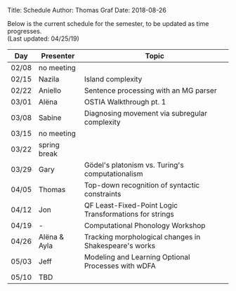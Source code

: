 ﻿Title: Schedule
Author: Thomas Graf
Date: 2018-08-26

Below is the current schedule for the semester, to be updated as time progresses.  
(Last updated: 04/25/19)


| Day   | Presenter          | Topic                                                  |
|-------|--------------------|--------------------------------------------------------|
| 02/08 | no meeting         |                                                        |
| 02/15 | Nazila             | Island complexity                                      |
| 02/22 | Aniello            | Sentence processing with an MG parser                  |
| 03/01 | Alëna              | OSTIA Walkthrough pt. 1                                |
| 03/08 | Sabine             | Diagnosing movement via subregular complexity          |
| 03/15 | no meeting         |                                                        |
| 03/22 | spring break       |                                                        |
| 03/29 | Gary               | Gödel's platonism vs. Turing's computationalism        |
| 04/05 | Thomas             | Top-down recognition of syntactic constraints          |
| 04/12 | Jon                | QF Least-Fixed-Point Logic Transformations for strings |
| 04/19 | -                  | Computational Phonology Workshop                       |
| 04/26 | Alëna & Ayla       | Tracking morphological changes in Shakespeare's works  | 
| 05/03 | Jeff               | Modeling and Learning Optional Processes with wDFA     |
| 05/10 | TBD                |                                                        |
